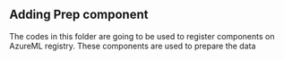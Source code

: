 ## Adding Prep component

The codes in this folder are going to be used to register components on AzureML registry. These components are used to prepare the data